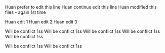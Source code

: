 Huan prefer to edit this line
Huan continue edit this line
Huan modified this files - again 1st time

Huan edit 1
Huan edit 2
Huan edit 3

Will be conflict 1ss
Will be conflict 1ss
Will be conflict 1ss
Will be conflict 1ss
Will be conflict 1ss




Will be conflict 1ss
Will be conflict 1ss
